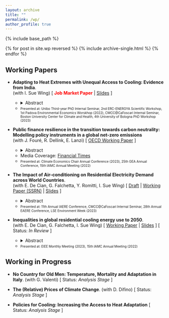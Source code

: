 ```yaml
---
layout: archive
title: ""
permalink: /wp/
author_profile: true
---
```


{% include base_path %}

{% for post in site.wp reversed %}
  {% include archive-single.html %}
{% endfor %}

## Working Papers

- **Adapting to Heat Extremes with Unequal Access to Cooling: Evidence from India**. <br/> 
(with I. Sue Wing) [ <span style="color:red"> **Job Market Paper**</span> &#124; [Slides](https://fpavanello.github.io/files/india_slides.pdf) ] 
   - <details> 
      <summary>Abstract</summary><p align="justify"> The adoption and use of cooling technologies to maintain indoor thermal comfort is a crucial adaptation to rising temperatures. Nonetheless, the access to residential cooling is highly unequal; air conditioning, in particular, remains a luxury good in most developing countries, posing a challenge to heat adaptation. To address this issue, more affordable alternatives, such as evaporative coolers, have been proposed to bridge the cooling disparity. However, the effectiveness of this solution in protecting against extreme heat remains uncertain. This paper examines this heterogeneous technological response of households to heat extremes, and the consequences for heat-related mortality impacts in India for the period 2014-2019. Our empirical results highlight a critical trade-off in heat adaptation. While we find that the expensive air-conditioning proves to be highly effective in reducing temperature-related mortality, its ownership and use remains low, predominantly limited to high-income cities. In contrast, many Indian households, including low-income ones, purchase cheaper evaporative coolers, which we estimate offer reduced protection against heat stress. We then estimate that in our sample period heat adaptation technologies have avoided 27% of heat-related deaths, generating an annual gross welfare gain of 32 billion dollars. Being six times more widespread evaporative coolers have contributed to two-thirds of these benefits. However, if air conditioners had been as widespread as evaporative coolers, air conditioners alone could have prevented approximately 47% of the heat-related deaths. We conclude showing that subsidising air-conditioning is a cost-effective way to reduce heat-related mortality in India. </p></details> 
   - <font size = "1"> Presented at: Unibo Third-year PhD Internal Seminar, 2nd ERC-ENERGYA Scientific Workshop, 1st Padova Environmental Economics Worskhop (2022), CMCC@CaFoscari Internal Seminar, Boston University Center for Climate and Health, 4th University of Bologna PhD Workshop (2023) </font>

- **Public finance resilience in the transition towards carbon neutrality: Modelling policy instruments in a global net-zero emissions** <br/> 
(with J. Fouré, R. Dellink, E. Lanzi) [ [OECD Working Paper](https://www.oecd-ilibrary.org/environment/public-finance-resilience-in-the-transition-towards-carbon-neutrality_7f3275e0-en) ]
  - <details>
      <summary>Abstract</summary><p align="justify"> This paper presents a detailed economic modelling analysis of public finance in the transition towards carbon neutrality. It outlines results from a Net-Zero Emission Ambition scenario, which reflects the ambition to achieve net-zero carbon dioxide emissions globally by mid-century, using a broad and regionspecific policy package that combines various policy instruments: carbon pricing, removal of fossil fuel support, regulations in the power sector, and other policies that stimulate investments by firms and households to reduce and decarbonise energy use. The analysis relies on the OECD global computable general equilibrium ENV-Linkages model. Results show that transitioning towards carbon neutrality is feasible when considering economic and fiscal consequences. The scenario achieves carbon neutrality while maintaining continued economic growth, despite a limited negative impact on global GDP and on public revenues. The fiscal effects reflect a tradeoff between instruments that increase public revenues (carbon pricing) or reduce public expenditures (fossil fuel subsidies removal), on the one hand, and more costly instruments (subsidies) and indirect effects (tax base erosion and changes in fiscal and economic structure) on the other hand. </p></details>
  - Media Coverage: [Financial Times](https://t.co/aip0DwlWXv) 
  - <font size = "1"> Presented at: Climate Economics Chair Annual Conference (2023), 25th GEA Annual Conference, 15th IAMC Annual Meeting (2022) </font>

- **The Impact of Air-conditioning on Residential Electricity Demand across World Countries**. <br/> 
(with E. De Cian, G. Falchetta, Y. Romitti, I. Sue Wing) [ [Draft](https://fpavanello.github.io/files/acglobal_wp.pdf) &#124; [Working Paper (SSRN)](https://papers.ssrn.com/sol3/papers.cfm?abstract_id=4604871) &#124; [Slides](https://fpavanello.github.io/files/acglobal_slides.pdf) ] 
  - <details> 
      <summary>Abstract</summary><p align="justify"> This paper provides the first global assessment of the energy implications of households' climate change adaptation through air-conditioning. We pool household survey data from 25 countries and employ a discrete-continuous choice econometric framework to simultaneously estimate the adoption and utilisation of air-conditioning. After identifying how individual drivers determine households' adaptation behaviours, we combine the estimated responses with socioeconomic, demographic, and, climate change scenarios available at a high spatial resolution to project future air-conditioning adoption and electricity demand, as well as the contribution of individual determinants. On average, we find that air-conditioning ownership increases households' electricity consumption by 34\%, but the effect is highly heterogeneous, and it varies with weather conditions, income levels and across countries, revealing the importance of behaviors, practices, climate, and technologies. Compared to other socioeconomic, demographic, and climatic drivers of electricity demand, air-conditioning has the leading marginal effect, and it can account for a significant share of households' budget. We then show that, especially in developing and emerging countries, age, education, and urbanisation reinforce the positive, long-term effect of income and high temperatures on air-conditioning adoption and electricity demand for space cooling. The overall effect of socio-demographic, economic, and climatic drivers is a net increase in regional and global air-conditioning electricity by 2050, with a related social cost $128-175 billion due to the additional CO<sub>2</sub> emissions. Our findings highlight electricity expenditure for air-conditioning serves as an important benchmark for tracking a new dimension of energy poverty related to the need of space cooling. Moreover, our projections point at the emerging risk associated with this form of households' adaptation. </p></details>
   - <font size = "1"> Presented at: 11th Annual IAERE Conference, CMCC@CaFoscari Internal Seminar, 28th Annual EAERE Conference, LSE Environment Week (2023) </font>

- **Inequalities in global residential cooling energy use to 2050**. <br/> 
(with E. De Cian, G. Falchetta, I. Sue Wing) [ [Working Paper](https://www.researchsquare.com/article/rs-3441530/v1) &#124; [Slides](https://fpavanello.github.io/files/acglobalgrid_slides.pdf) ] [ Status: _In Review_ ]
  - <details> 
      <summary>Abstract</summary><p align="justify"> The interplay of a warming climate and socio-demographic transformations will increase global heat exposure. Assessing future use and impacts of energy-intensive appliances for indoor thermal adaptation is therefore a crucial policy goal. Here we train statistical models on multi-country household survey data (n = 480,555) to generate global gridded projections of residential air-conditioning (AC) uptake and use. Our results indicate that the share of households owning AC could grow from 26% to a scenario median of 38% by 2050, implying a doubling of residential AC electricity consumption, to 925 TWh/yr. This growth will be highly unequal both within and across countries and income groups, with significant regressive impacts. Up to 4.5 billion heat-exposed people may lack AC access in 2050. Outcomes will largely depend on socio-economic development and climate change pathways. Our gridded projections can support the modelling of the impacts of residential AC on decarbonization pathways and health outcomes. </p></details>
   - <font size = "1"> Presented at: EIEE Monthly Meeting (2023), 15th IAMC Annual Meeting (2022) </font>
      
## Working in Progress

- **No Country for Old Men: Temperature, Mortality and Adaptation in Italy**. (with G. Valenti) [ Status: _Analysis Stage_ ]

- **The (Relative) Prices of Climate Change**. (with D. Difino) [ Status: _Analysis Stage_ ]

- **Policies for Cooling: Increasing the Access to Heat Adaptation** [ Status: _Analysis Stage_ ]

